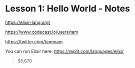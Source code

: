 # Lesson 1: Hello World - Notes

https://elixir-lang.org/

https://www.codecast.io/users/tam 

https://twitter.com/tammam

You can run Elixir here:
https://replit.com/languages/elixir


> $5,670